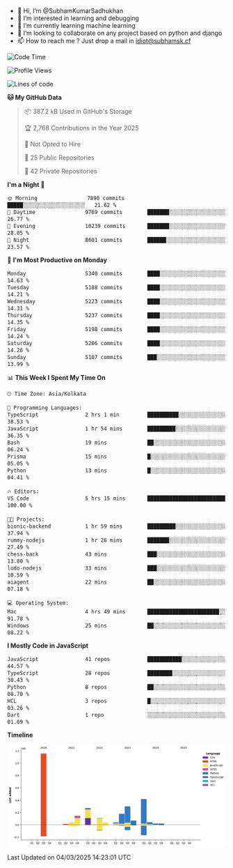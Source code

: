 - 👋 Hi, I’m @SubhamKumarSadhukhan
- 👀 I’m interested in learning and debugging
- 🌱 I’m currently learning machine learning
- 💞️ I’m looking to collaborate on any project based on python and django
- 📫 How to reach me ?
      Just drop a mail in idiot@subhamsk.cf

<!---
SubhamKumarSadhukhan/SubhamKumarSadhukhan is a ✨ special ✨ repository because its `README.md` (this file) appears on your GitHub profile.
You can click the Preview link to take a look at your changes.
--->


<!--START_SECTION:waka-->
![Code Time](http://img.shields.io/badge/Code%20Time-2%2C773%20hrs%2020%20mins-blue)

![Profile Views](http://img.shields.io/badge/Profile%20Views-4-blue)

![Lines of code](https://img.shields.io/badge/From%20Hello%20World%20I%27ve%20Written-2.8%20million%20lines%20of%20code-blue)

**🐱 My GitHub Data** 

> 📦 387.2 kB Used in GitHub's Storage 
 > 
> 🏆 2,768 Contributions in the Year 2025
 > 
> 🚫 Not Opted to Hire
 > 
> 📜 25 Public Repositories 
 > 
> 🔑 42 Private Repositories 
 > 
**I'm a Night 🦉** 

```text
🌞 Morning                7890 commits        █████░░░░░░░░░░░░░░░░░░░░   21.62 % 
🌆 Daytime                9769 commits        ███████░░░░░░░░░░░░░░░░░░   26.77 % 
🌃 Evening                10239 commits       ███████░░░░░░░░░░░░░░░░░░   28.05 % 
🌙 Night                  8601 commits        ██████░░░░░░░░░░░░░░░░░░░   23.57 % 
```
📅 **I'm Most Productive on Monday** 

```text
Monday                   5340 commits        ████░░░░░░░░░░░░░░░░░░░░░   14.63 % 
Tuesday                  5188 commits        ████░░░░░░░░░░░░░░░░░░░░░   14.21 % 
Wednesday                5223 commits        ████░░░░░░░░░░░░░░░░░░░░░   14.31 % 
Thursday                 5237 commits        ████░░░░░░░░░░░░░░░░░░░░░   14.35 % 
Friday                   5198 commits        ████░░░░░░░░░░░░░░░░░░░░░   14.24 % 
Saturday                 5206 commits        ████░░░░░░░░░░░░░░░░░░░░░   14.26 % 
Sunday                   5107 commits        ███░░░░░░░░░░░░░░░░░░░░░░   13.99 % 
```


📊 **This Week I Spent My Time On** 

```text
🕑︎ Time Zone: Asia/Kolkata

💬 Programming Languages: 
TypeScript               2 hrs 1 min         ██████████░░░░░░░░░░░░░░░   38.53 % 
JavaScript               1 hr 54 mins        █████████░░░░░░░░░░░░░░░░   36.35 % 
Bash                     19 mins             ██░░░░░░░░░░░░░░░░░░░░░░░   06.24 % 
Prisma                   15 mins             █░░░░░░░░░░░░░░░░░░░░░░░░   05.05 % 
Python                   13 mins             █░░░░░░░░░░░░░░░░░░░░░░░░   04.41 % 

🔥 Editors: 
VS Code                  5 hrs 15 mins       █████████████████████████   100.00 % 

🐱‍💻 Projects: 
bionic-backend           1 hr 59 mins        █████████░░░░░░░░░░░░░░░░   37.94 % 
rummy-nodejs             1 hr 26 mins        ███████░░░░░░░░░░░░░░░░░░   27.49 % 
chess-back               43 mins             ███░░░░░░░░░░░░░░░░░░░░░░   13.80 % 
ludo-nodejs              33 mins             ███░░░░░░░░░░░░░░░░░░░░░░   10.59 % 
aiagent                  22 mins             ██░░░░░░░░░░░░░░░░░░░░░░░   07.18 % 

💻 Operating System: 
Mac                      4 hrs 49 mins       ███████████████████████░░   91.78 % 
Windows                  25 mins             ██░░░░░░░░░░░░░░░░░░░░░░░   08.22 % 
```

**I Mostly Code in JavaScript** 

```text
JavaScript               41 repos            ███████████░░░░░░░░░░░░░░   44.57 % 
TypeScript               28 repos            ████████░░░░░░░░░░░░░░░░░   30.43 % 
Python                   8 repos             ██░░░░░░░░░░░░░░░░░░░░░░░   08.70 % 
HCL                      3 repos             █░░░░░░░░░░░░░░░░░░░░░░░░   03.26 % 
Dart                     1 repo              ░░░░░░░░░░░░░░░░░░░░░░░░░   01.09 % 
```



**Timeline**

![Lines of Code chart](https://raw.githubusercontent.com/SubhamKumarSadhukhan/SubhamKumarSadhukhan/main/assets/bar_graph.png)


 Last Updated on 04/03/2025 14:23:01 UTC
<!--END_SECTION:waka-->
